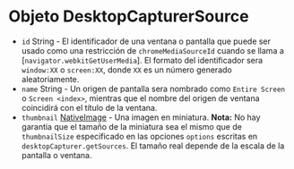 # Objeto DesktopCapturerSource

* `id` String - El identificador de una ventana o pantalla que puede ser usado como una restricción de `chromeMediaSourceId` cuando se llama a [`navigator.webkitGetUserMedia`]. El formato del identificador sera `window:XX` o `screen:XX`, donde `XX` es un número generado aleatoriamente.
* `name` String - Un origen de pantalla sera nombrado como `Entire Screen` o `Screen <index>`, mientras que el nombre del origen de ventana coincidirá con el título de la ventana.
* `thumbnail` [NativeImage](../native-image.md) - Una imagen en miniatura. **Nota:** No hay garantia que el tamaño de la miniatura sea el mismo que de `thumbnailSize` especificado en las opciones `options` escritas en `desktopCapturer.getSources`. El tamaño real depende de la escala de la pantalla o ventana.